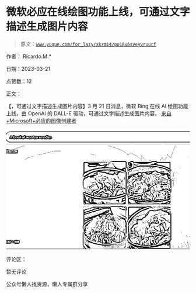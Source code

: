# 微软必应在线绘图功能上线，可通过文字描述生成图片内容

> 原文：[`www.yuque.com/for_lazy/xkrm14/po18v6sveyvruurf`](https://www.yuque.com/for_lazy/xkrm14/po18v6sveyvruurf)

作者： Ricardo.M.*

日期：2023-03-21

点赞数：12

正文：

【，可通过文字描述生成图片内容】3 月 21 日消息，微软 Bing 在线 AI 绘图功能上线，由 OpenAI 的 DALL-E 驱动，可通过文字描述生成图片内容。 [来自+Microsoft+必应的图像创建者](https://cn.bing.com/create)

![](img/2064dbcd14fda1ed82af60c08d484fc2.png)  

评论区：

暂无评论

公众号懒人找资源，懒人专属群分享

